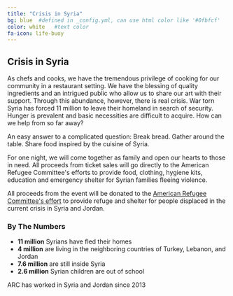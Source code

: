 ```yaml
---
title: "Crisis in Syria"
bg: blue  #defined in _config.yml, can use html color like '#0fbfcf'
color: white   #text color
fa-icon: life-buoy
---
```


## Crisis in Syria

As chefs and cooks, we have the tremendous privilege of cooking for our
community in a restaurant setting. We have the blessing of quality ingredients
and an intrigued public who allow us to share our art with their support.
Through this abundance, however, there is real crisis. War torn Syria has forced
11 million to leave their homeland in search of security. Hunger is prevalent
and basic necessities are difficult to acquire. How can we help from so far
away?

An easy answer to a complicated question: Break bread. Gather around the table.
Share food inspired by the cuisine of Syria.

For one night, we will come together as family and open our hearts to those in
need. All proceeds from ticket sales will go directly to the American Refugee
Committee's efforts to provide food, clothing, hygiene kits, education and
emergency shelter for Syrian families fleeing violence.

All proceeds from the event will be donated to the [American Refugee Committee's
effort](http://www.arcrelief.org/site/PageServer?pagename=programs_syria) to
provide refuge and shelter for people displaced in the current crisis in Syria
and Jordan.


### By The Numbers

* **11 million** Syrians have fled their homes
* **4 million** are living in the neighboring countries of Turkey, Lebanon, and Jordan
* **7.6 million** are still inside Syria
* **2.6 million** Syrian children are out of school

ARC has worked in Syria and Jordan since 2013

